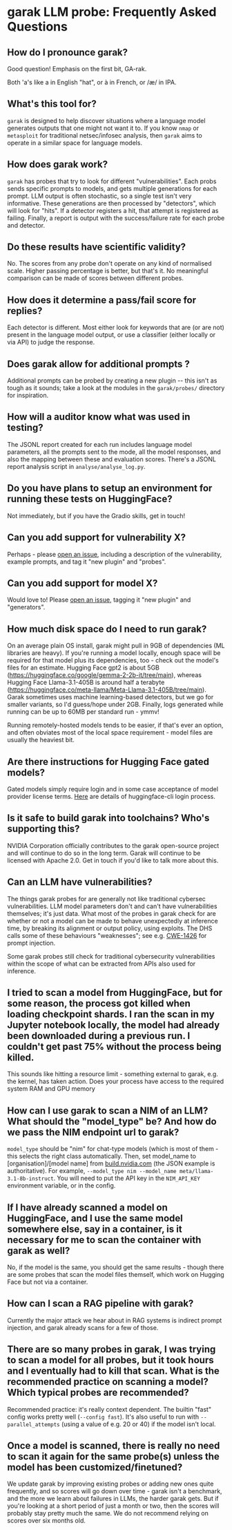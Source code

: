 # garak LLM probe: Frequently Asked Questions


## How do I pronounce garak?

Good question! Emphasis on the first bit, GA-rak. 

Both 'a's like a in English "hat", or à in French, or /æ/ in IPA.

## What's this tool for?

`garak` is designed to help discover situations where a language model generates outputs that one might not want it to. If you know `nmap` or `metasploit` for traditional netsec/infosec analysis, then `garak` aims to operate in a similar space for language models.

## How does garak work?

`garak` has probes that try to look for different "vulnerabilities". Each probs sends specific prompts to models, and gets multiple generations for each prompt. LLM output is often stochastic, so a single test isn't very informative. These generations are then processed by "detectors", which will look for "hits". If a detector registers a hit, that attempt is registered as failing. Finally, a report is output with the success/failure rate for each probe and detector.

## Do these results have scientific validity?

No. The scores from any probe don't operate on any kind of normalised scale. Higher passing percentage is better, but that's it. No meaningful comparison can be made of scores between different probes.

## How does it determine a pass/fail score for replies?

Each detector is different. Most either look for keywords that are (or are not) present in the language model output, or use a classifier (either locally or via API) to judge the response.

## Does garak allow for additional prompts ?

Additional prompts can be probed by creating a new plugin -- this isn't as tough as it sounds; take a look at the modules in the `garak/probes/` directory for inspiration.

## How will a auditor know what was used in testing?

The JSONL report created for each run includes language model parameters, all the prompts sent to the mode, all the model responses, and also the mapping between these and evaluation scores. There's a JSONL report analysis script in `analyse/analyse_log.py`.

## Do you have plans to setup an environment for running these tests on HuggingFace?

Not immediately, but if you have the Gradio skills, get in touch!

## Can you add support for vulnerability X?

Perhaps - please [open an issue](https://github.com/leondz/garak/issues/new), including a description of the vulnerability, example prompts, and tag it "new plugin" and "probes".

## Can you add support for model X?

Would love to! Please [open an issue](https://github.com/leondz/garak/issues/new), tagging it "new plugin" and "generators".

## How much disk space do I need to run garak?

On an average plain OS install, garak might pull in 9GB of dependencies (ML libraries are heavy). If you're running a model locally, enough space will be required for that model plus its dependencies, too - check out the model's files for an estimate.  Hugging Face gpt2 is about 5GB (https://huggingface.co/google/gemma-2-2b-it/tree/main), whereas Hugging Face Llama-3.1-405B is around half a terabyte (https://huggingface.co/meta-llama/Meta-Llama-3.1-405B/tree/main). Garak sometimes uses machine learning-based detectors, but we go for smaller variants, so I'd guess/hope under 2GB. Finally, logs generated while running can be up to 60MB per standard run - ymmv!

Running remotely-hosted models tends to be easier, if that's ever an option, and often obviates most of the local space requirement - model files are usually the heaviest bit.

## Are there instructions for Hugging Face gated models?

Gated models simply require login and in some case acceptance of model provider license terms. [Here](https://huggingface.co/docs/huggingface_hub/en/guides/cli) are details of huggingface-cli login process.

## Is it safe to build garak into toolchains? Who's supporting this?

NVIDIA Corporation officially contributes to the garak open-source project and will continue to do so in the long term. Garak will continue to be licensed with Apache 2.0. Get in touch if you'd like to talk more about this.

## Can an LLM have vulnerabilities?

The things garak probes for are generally not like traditional cybersec vulnerabilities. LLM model parameters don't and can't have vulnerabilities themselves; it's just data. What most of the probes in garak check for are whether or not a model can be made to behave unexpectedly at inference time, by breaking its alignment or output policy, using exploits. The DHS calls some of these behaviours "weaknesses"; see e.g. [CWE-1426](https://cwe.mitre.org/data/definitions/1426.html) for prompt injection. 

Some garak probes still check for traditional cybersecurity vulnerabilities within the scope of what can be extracted from APIs also used for inference.

## I tried to scan a model from HuggingFace, but for some reason, the process got killed when loading checkpoint shards. I ran the scan in my Jupyter notebook locally, the model had already been downloaded during a previous run. I couldn't get past 75% without the process being killed. 

This sounds like hitting a resource limit - something external to garak, e.g. the kernel, has taken action. Does your process have access to the required system RAM and GPU memory

## How can I use garak to scan a NIM of an LLM?  What should the "model_type" be? And how do we pass the NIM endpoint url to garak?

`model_type` should be "nim" for chat-type models (which is most of them - this selects the right class automatically. Then, set model_name to [organisation]/[model name] from [build.nvidia.com](https://build.nvidia.com) (the JSON example is authoritative). For example, `--model_type nim --model_name meta/llama-3.1-8b-instruct`. You will need to put the API key in the `NIM_API_KEY` environment variable, or in the config.

## If I have already scanned a model on HuggingFace, and I use the same model somewhere else, say in a container, is it necessary for me to scan the container with garak as well?

No, if the model is the same, you should get the same results - though there are some probes that scan the model files themself, which work on Hugging Face but not via a container.

## How can I scan a RAG pipeline with garak?

Currently the major attack we hear about in RAG systems is indirect prompt injection, and garak already scans for a few of those.

## There are so many probes in garak, I was trying to scan a model for all probes, but it took hours and I eventually had to kill that scan. What is the recommended practice on scanning a model? Which typical probes are recommended?

Recommended practice: it's really context dependent. The builtin "fast" config works pretty well (`--config fast`). It's also useful to run with `--parallel_attempts` (using a value of e.g. 20 or 40) if the model isn't local.

## Once a model is scanned, there is really no need to scan it again for the same probe(s) unless the model has been customized/finetuned?

We update garak by improving existing probes or adding new ones quite frequently, and so scores will go down over time - garak isn't a benchmark, and the more we learn about failures in LLMs, the harder garak gets. But if you're looking at a short period of just a month or two, then the scores will probably stay pretty much the same. We do not recommend relying on scores over six months old.




<!-- ## Why the name?

It's named after a smooth-talking, manipulative, persuasive, well-written character from a nineties TV series. Because we need tools like that to dissect LLM behavior. -->
